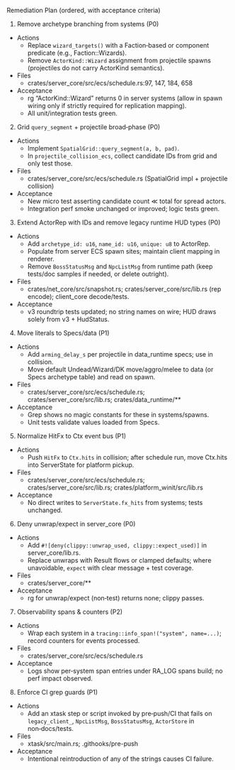 Remediation Plan (ordered, with acceptance criteria)

1) Remove archetype branching from systems (P0)
- Actions
  - Replace `wizard_targets()` with a Faction‑based or component predicate (e.g., Faction::Wizards).
  - Remove `ActorKind::Wizard` assignment from projectile spawns (projectiles do not carry ActorKind semantics).
- Files
  - crates/server_core/src/ecs/schedule.rs:97, 147, 184, 658
- Acceptance
  - rg “ActorKind::Wizard” returns 0 in server systems (allow in spawn wiring only if strictly required for replication mapping).
  - All unit/integration tests green.

2) Grid `query_segment` + projectile broad‑phase (P0)
- Actions
  - Implement `SpatialGrid::query_segment(a, b, pad)`.
  - In `projectile_collision_ecs`, collect candidate IDs from grid and only test those.
- Files
  - crates/server_core/src/ecs/schedule.rs (SpatialGrid impl + projectile collision)
- Acceptance
  - New micro test asserting candidate count ≪ total for spread actors.
  - Integration perf smoke unchanged or improved; logic tests green.

3) Extend ActorRep with IDs and remove legacy runtime HUD types (P0)
- Actions
  - Add `archetype_id: u16`, `name_id: u16`, `unique: u8` to ActorRep.
  - Populate from server ECS spawn sites; maintain client mapping in renderer.
  - Remove `BossStatusMsg` and `NpcListMsg` from runtime path (keep tests/doc samples if needed, or delete outright).
- Files
  - crates/net_core/src/snapshot.rs; crates/server_core/src/lib.rs (rep encode); client_core decode/tests.
- Acceptance
  - v3 roundtrip tests updated; no string names on wire; HUD draws solely from v3 + HudStatus.

4) Move literals to Specs/data (P1)
- Actions
  - Add `arming_delay_s` per projectile in data_runtime specs; use in collision.
  - Move default Undead/Wizard/DK move/aggro/melee to data (or Specs archetype table) and read on spawn.
- Files
  - crates/server_core/src/ecs/schedule.rs; crates/server_core/src/lib.rs; crates/data_runtime/**
- Acceptance
  - Grep shows no magic constants for these in systems/spawns.
  - Unit tests validate values loaded from Specs.

5) Normalize HitFx to Ctx event bus (P1)
- Actions
  - Push `HitFx` to `Ctx.hits` in collision; after schedule run, move Ctx.hits into ServerState for platform pickup.
- Files
  - crates/server_core/src/ecs/schedule.rs; crates/server_core/src/lib.rs; crates/platform_winit/src/lib.rs
- Acceptance
  - No direct writes to `ServerState.fx_hits` from systems; tests unchanged.

6) Deny unwrap/expect in server_core (P0)
- Actions
  - Add `#![deny(clippy::unwrap_used, clippy::expect_used)]` in server_core/lib.rs.
  - Replace unwraps with Result flows or clamped defaults; where unavoidable, `expect` with clear message + test coverage.
- Files
  - crates/server_core/**
- Acceptance
  - rg for unwrap/expect (non‑test) returns none; clippy passes.

7) Observability spans & counters (P2)
- Actions
  - Wrap each system in a `tracing::info_span!("system", name=...)`; record counters for events processed.
- Files
  - crates/server_core/src/ecs/schedule.rs
- Acceptance
  - Logs show per‑system span entries under RA_LOG spans build; no perf impact observed.

8) Enforce CI grep guards (P1)
- Actions
  - Add an xtask step or script invoked by pre‑push/CI that fails on `legacy_client_`, `NpcListMsg`, `BossStatusMsg`, `ActorStore` in non‑docs/tests.
- Files
  - xtask/src/main.rs; .githooks/pre-push
- Acceptance
  - Intentional reintroduction of any of the strings causes CI failure.
